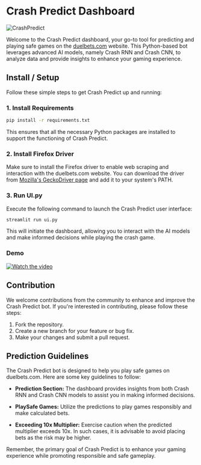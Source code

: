 # Crash Predict Dashboard
![CrashPredict](https://github.com/gautam132002/crashpredict/assets/68372911/7453463d-cab7-49c9-acbc-b51d4270f4c7)


Welcome to the Crash Predict dashboard, your go-to tool for predicting and playing safe games on the [duelbets.com](https://duelbits.com/) website. This Python-based bot leverages advanced AI models, namely Crash RNN and Crash CNN, to analyze data and provide insights to enhance your gaming experience.

## Install / Setup

Follow these simple steps to get Crash Predict up and running:

### 1. Install Requirements

```bash
pip install -r requirements.txt
```

This ensures that all the necessary Python packages are installed to support the functioning of Crash Predict.

### 2. Install Firefox Driver

Make sure to install the Firefox driver to enable web scraping and interaction with the duelbets.com website. You can download the driver from [Mozilla's GeckoDriver page](https://github.com/mozilla/geckodriver/releases) and add it to your system's PATH.

### 3. Run UI.py

Execute the following command to launch the Crash Predict user interface:

```bash
streamlit run ui.py
```

This will initiate the dashboard, allowing you to interact with the AI models and make informed decisions while playing the crash game.

### Demo
[![Watch the video](https://cdn.loom.com/sessions/thumbnails/d18ff7007eb1491fbaccfce4080ab694-with-play.gif)](https://www.loom.com/share/d18ff7007eb1491fbaccfce4080ab694?sid=ed7e4520-a6f8-495c-94d3-1c79672ad57f)

## Contribution

We welcome contributions from the community to enhance and improve the Crash Predict bot. If you're interested in contributing, please follow these steps:

1. Fork the repository.
2. Create a new branch for your feature or bug fix.
3. Make your changes and submit a pull request.

## Prediction Guidelines

The Crash Predict bot is designed to help you play safe games on duelbets.com. Here are some key guidelines to follow:

- **Prediction Section:** The dashboard provides insights from both Crash RNN and Crash CNN models to assist you in making informed decisions.

- **PlaySafe Games:** Utilize the predictions to play games responsibly and make calculated bets.

- **Exceeding 10x Multiplier:** Exercise caution when the predicted multiplier exceeds 10x. In such cases, it is advisable to avoid placing bets as the risk may be higher.

Remember, the primary goal of Crash Predict is to enhance your gaming experience while promoting responsible and safe gameplay.

